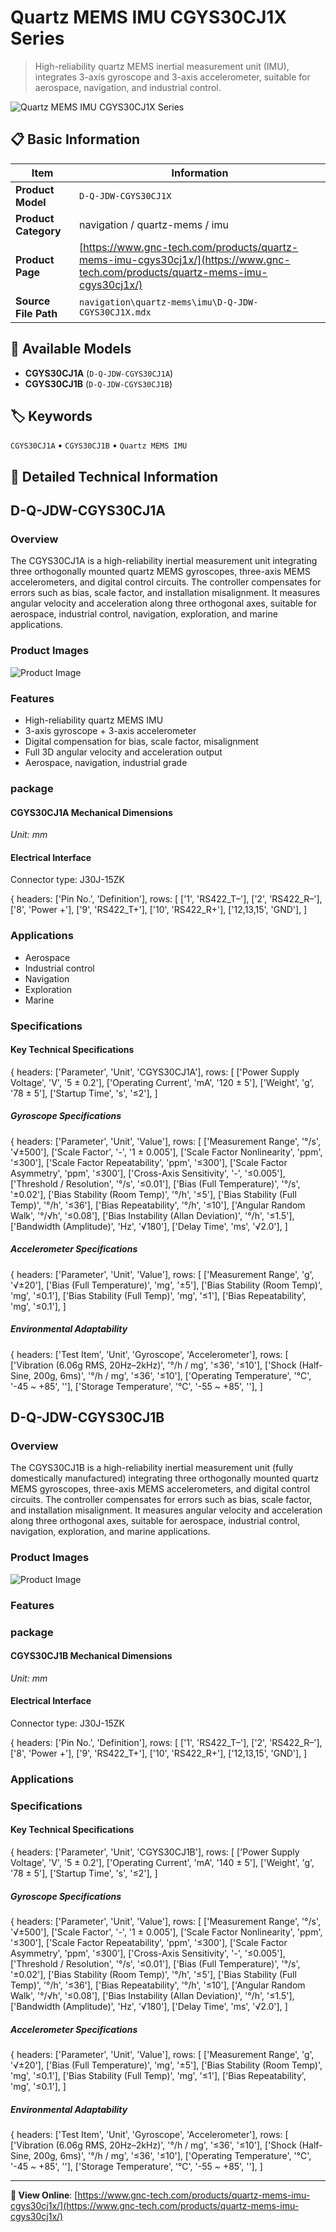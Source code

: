 # Quartz MEMS IMU CGYS30CJ1X Series

> High-reliability quartz MEMS inertial measurement unit (IMU), integrates 3-axis gyroscope and 3-axis accelerometer, suitable for aerospace, navigation, and industrial control.

![Quartz MEMS IMU CGYS30CJ1X Series](https://www.gnc-tech.com/images/products/navigation/quartz-mems/imu/D-Q-JDW-CGYS30CJ1X/D-Q-JDW-CGYS30CJ1X.webp)

## 📋 Basic Information

| Item | Information |
|------|------|
| **Product Model** | `D-Q-JDW-CGYS30CJ1X` |
| **Product Category** | navigation / quartz-mems / imu |
| **Product Page** | [https://www.gnc-tech.com/products/quartz-mems-imu-cgys30cj1x/](https://www.gnc-tech.com/products/quartz-mems-imu-cgys30cj1x/) |
| **Source File Path** | `navigation\quartz-mems\imu\D-Q-JDW-CGYS30CJ1X.mdx` |

## 🔧 Available Models

- **CGYS30CJ1A** (`D-Q-JDW-CGYS30CJ1A`)
- **CGYS30CJ1B** (`D-Q-JDW-CGYS30CJ1B`)

## 🏷️ Keywords

`CGYS30CJ1A` • `CGYS30CJ1B` • `Quartz MEMS IMU`

## 📖 Detailed Technical Information

## D-Q-JDW-CGYS30CJ1A

### Overview

The CGYS30CJ1A is a high-reliability inertial measurement unit integrating three orthogonally mounted quartz MEMS gyroscopes, three-axis MEMS accelerometers, and digital control circuits. The controller compensates for errors such as bias, scale factor, and installation misalignment. It measures angular velocity and acceleration along three orthogonal axes, suitable for aerospace, industrial control, navigation, exploration, and marine applications.

### Product Images

![Product Image](https://www.gnc-tech.com/products/navigation/quartz-mems/imu/D-Q-JDW-CGYS30CJ1X/D-Q-JDW-CGYS30CJ1A-Slide-01.webp)

### Features

- High-reliability quartz MEMS IMU
- 3-axis gyroscope + 3-axis accelerometer
- Digital compensation for bias, scale factor, misalignment
- Full 3D angular velocity and acceleration output
- Aerospace, navigation, industrial grade

### package

#### CGYS30CJ1A Mechanical Dimensions
_Unit: mm_
<ProductImage 
  productId="D-Q-JDW-CGYS30CJ1X" 
  invertMode="light-only" 
/>
#### Electrical Interface
Connector type: J30J-15ZK
    
{
  headers: ['Pin No.', 'Definition'],
  rows: [
['1', 'RS422_T–'],
['2', 'RS422_R–'],
['8', 'Power +'],
['9', 'RS422_T+'],
['10', 'RS422_R+'],
['12,13,15', 'GND'],
  ]

### Applications

- Aerospace
- Industrial control
- Navigation
- Exploration
- Marine

### Specifications

#### Key Technical Specifications
  
{
headers: ['Parameter', 'Unit', 'CGYS30CJ1A'],
rows: [
  ['Power Supply Voltage', 'V', '5 ± 0.2'],
  ['Operating Current', 'mA', '120 ± 5'],
  ['Weight', 'g', '78 ± 5'],
  ['Startup Time', 's', '≤2'],
]

##### Gyroscope Specifications
  
{
headers: ['Parameter', 'Unit', 'Value'],
rows: [
  ['Measurement Range', '°/s', '√±500'],
  ['Scale Factor', '-', '1 ± 0.005'],
  ['Scale Factor Nonlinearity', 'ppm', '≤300'],
  ['Scale Factor Repeatability', 'ppm', '≤300'],
  ['Scale Factor Asymmetry', 'ppm', '≤300'],
  ['Cross-Axis Sensitivity', '-', '≤0.005'],
  ['Threshold / Resolution', '°/s', '≤0.01'],
  ['Bias (Full Temperature)', '°/s', '±0.02'],
  ['Bias Stability (Room Temp)', '°/h', '≤5'],
  ['Bias Stability (Full Temp)', '°/h', '≤36'],
  ['Bias Repeatability', '°/h', '≤10'],
  ['Angular Random Walk', '°/√h', '≤0.08'],
  ['Bias Instability (Allan Deviation)', '°/h', '≤1.5'],
  ['Bandwidth (Amplitude)', 'Hz', '√180'],
  ['Delay Time', 'ms', '√2.0'],
]

##### Accelerometer Specifications
  
{
headers: ['Parameter', 'Unit', 'Value'],
rows: [
  ['Measurement Range', 'g', '√±20'],
  ['Bias (Full Temperature)', 'mg', '±5'],
  ['Bias Stability (Room Temp)', 'mg', '≤0.1'],
  ['Bias Stability (Full Temp)', 'mg', '≤1'],
  ['Bias Repeatability', 'mg', '≤0.1'],
]

##### Environmental Adaptability
  
{
headers: ['Test Item', 'Unit', 'Gyroscope', 'Accelerometer'],
rows: [
  ['Vibration (6.06g RMS, 20Hz–2kHz)', '°/h / mg', '≤36', '≤10'],
  ['Shock (Half-Sine, 200g, 6ms)', '°/h / mg', '≤36', '≤10'],
  ['Operating Temperature', '℃', '-45 ~ +85', ''],
  ['Storage Temperature', '℃', '-55 ~ +85', ''],
]

    
  

## D-Q-JDW-CGYS30CJ1B

### Overview

The CGYS30CJ1B is a high-reliability inertial measurement unit (fully domestically manufactured) integrating three orthogonally mounted quartz MEMS gyroscopes, three-axis MEMS accelerometers, and digital control circuits. The controller compensates for errors such as bias, scale factor, and installation misalignment. It measures angular velocity and acceleration along three orthogonal axes, suitable for aerospace, industrial control, navigation, exploration, and marine applications.

### Product Images

![Product Image](https://www.gnc-tech.com/products/navigation/quartz-mems/imu/D-Q-JDW-CGYS30CJ1X/D-Q-JDW-CGYS30CJ1A-Slide-01.webp)

### Features

### package

#### CGYS30CJ1B Mechanical Dimensions
_Unit: mm_
<ProductImage 
  productId="D-Q-JDW-CGYS30CJ1X"
  invertMode="light-only" 
/>
#### Electrical Interface
Connector type: J30J-15ZK
    
{
  headers: ['Pin No.', 'Definition'],
  rows: [
['1', 'RS422_T–'],
['2', 'RS422_R–'],
['8', 'Power +'],
['9', 'RS422_T+'],
['10', 'RS422_R+'],
['12,13,15', 'GND'],
  ]

### Applications

### Specifications

#### Key Technical Specifications
  
{
headers: ['Parameter', 'Unit', 'CGYS30CJ1B'],
rows: [
  ['Power Supply Voltage', 'V', '5 ± 0.2'],
  ['Operating Current', 'mA', '140 ± 5'],
  ['Weight', 'g', '78 ± 5'],
  ['Startup Time', 's', '≤2'],
]

##### Gyroscope Specifications
  
{
headers: ['Parameter', 'Unit', 'Value'],
rows: [
  ['Measurement Range', '°/s', '√±500'],
  ['Scale Factor', '-', '1 ± 0.005'],
  ['Scale Factor Nonlinearity', 'ppm', '≤300'],
  ['Scale Factor Repeatability', 'ppm', '≤300'],
  ['Scale Factor Asymmetry', 'ppm', '≤300'],
  ['Cross-Axis Sensitivity', '-', '≤0.005'],
  ['Threshold / Resolution', '°/s', '≤0.01'],
  ['Bias (Full Temperature)', '°/s', '±0.02'],
  ['Bias Stability (Room Temp)', '°/h', '≤5'],
  ['Bias Stability (Full Temp)', '°/h', '≤36'],
  ['Bias Repeatability', '°/h', '≤10'],
  ['Angular Random Walk', '°/√h', '≤0.08'],
  ['Bias Instability (Allan Deviation)', '°/h', '≤1.5'],
  ['Bandwidth (Amplitude)', 'Hz', '√180'],
  ['Delay Time', 'ms', '√2.0'],
]

##### Accelerometer Specifications
  
{
headers: ['Parameter', 'Unit', 'Value'],
rows: [
  ['Measurement Range', 'g', '√±20'],
  ['Bias (Full Temperature)', 'mg', '±5'],
  ['Bias Stability (Room Temp)', 'mg', '≤0.1'],
  ['Bias Stability (Full Temp)', 'mg', '≤1'],
  ['Bias Repeatability', 'mg', '≤0.1'],
]

##### Environmental Adaptability
  
{
headers: ['Test Item', 'Unit', 'Gyroscope', 'Accelerometer'],
rows: [
  ['Vibration (6.06g RMS, 20Hz–2kHz)', '°/h / mg', '≤36', '≤10'],
  ['Shock (Half-Sine, 200g, 6ms)', '°/h / mg', '≤36', '≤10'],
  ['Operating Temperature', '℃', '-45 ~ +85', ''],
  ['Storage Temperature', '℃', '-55 ~ +85', ''],
]

    
  

---

**🔗 View Online**: [https://www.gnc-tech.com/products/quartz-mems-imu-cgys30cj1x/](https://www.gnc-tech.com/products/quartz-mems-imu-cgys30cj1x/)
